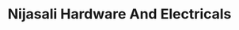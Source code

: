 ---
title: "Nijasali Hardware And Electricals"
url: /kozhikode/nijasali-hardware-and-electricals/
shop: Eisenwaren
---
